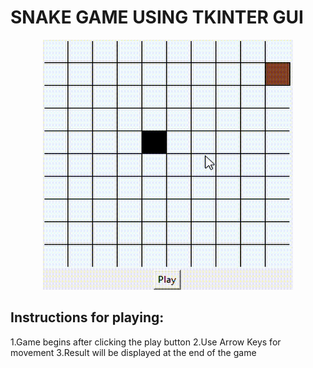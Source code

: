 # SNAKE GAME USING TKINTER GUI

<p align="center">
<img src="Snake 2020-10-14 16-37-33.gif" width="400" height="400">
</p>

## Instructions for playing:
1.Game begins after clicking the play button
2.Use Arrow Keys for movement
3.Result will be displayed at the end of the game

